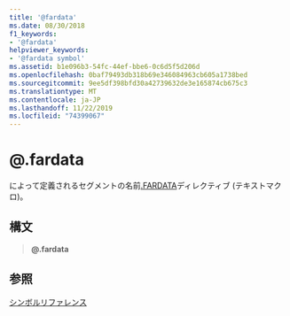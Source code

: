 ```yaml
---
title: '@fardata'
ms.date: 08/30/2018
f1_keywords:
- '@fardata'
helpviewer_keywords:
- '@fardata symbol'
ms.assetid: b1e096b3-54fc-44ef-bbe6-0c6d5f5d206d
ms.openlocfilehash: 0baf79493db318b69e346084963cb605a1738bed
ms.sourcegitcommit: 9ee5df398bfd30a42739632de3e165874cb675c3
ms.translationtype: MT
ms.contentlocale: ja-JP
ms.lasthandoff: 11/22/2019
ms.locfileid: "74399067"
---
```

# <a name="fardata"></a>\@.fardata

によって定義されるセグメントの名前[.FARDATA](../../assembler/masm/dot-fardata.md)ディレクティブ (テキストマクロ)。

## <a name="syntax"></a>構文

> **\@.fardata**

## <a name="see-also"></a>参照

[シンボルリファレンス](symbols-reference.md)
